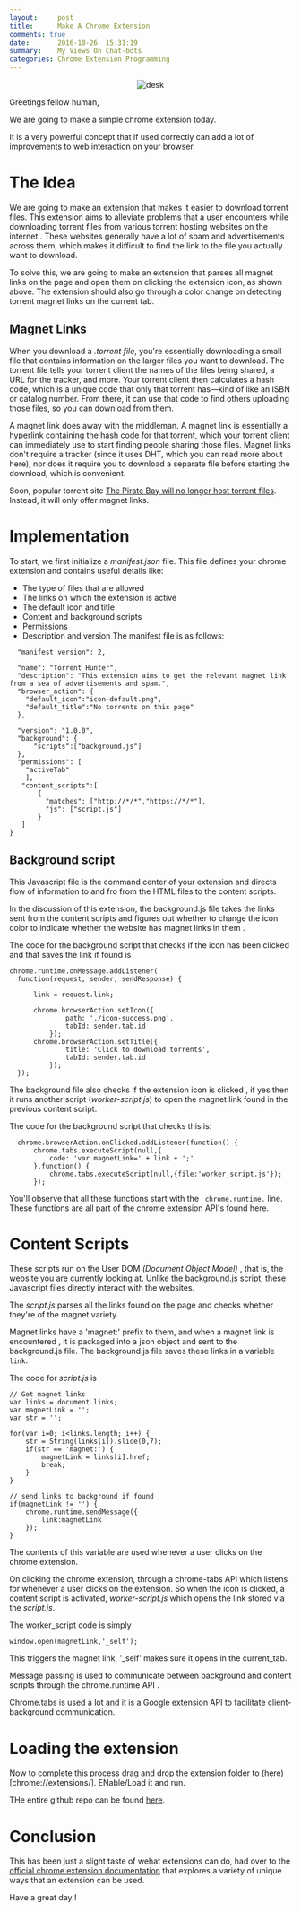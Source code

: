 ```yaml
---
layout:     post
title:      Make A Chrome Extension
comments: true
date:       2016-10-26  15:31:19
summary:    My Views On Chat-bots
categories: Chrome Extension Programming
---
```

<div style="text-align:center" markdown="1">

![desk](https://raw.githubusercontent.com/karanchahal/Torrent-Hunter/master/Screenshots/new.gif)

</div>
Greetings fellow human,

We are going to make a simple chrome extension today.

It is a very powerful concept that if used correctly can add a lot of improvements to web interaction on your browser.

# The Idea
We are going to make an extension that makes it easier to download torrent files. This extension aims to alleviate problems that a user encounters while downloading torrent files from various torrent hosting websites on the internet .
These websites generally have a lot of spam and advertisements across them, which makes it difficult to find the link to the file you actually want to download.

To solve this, we are going to make an extension that parses all magnet links on the page and open them on clicking the extension icon, as shown above. The extension should also go through a color change on detecting torrent magnet links on the current tab.



## Magnet Links

When you download a _.torrent file_, you're essentially downloading a small file that contains information on the larger files you want to download. The torrent file tells your torrent client the names of the files being shared, a URL for the tracker, and more. Your torrent client then calculates a hash code, which is a unique code that only that torrent has—kind of like an ISBN or catalog number. From there, it can use that code to find others uploading those files, so you can download from them.

A magnet link does away with the middleman. A magnet link is essentially a hyperlink containing the hash code for that torrent, which your torrent client can immediately use to start finding people sharing those files. Magnet links don't require a tracker (since it uses DHT, which you can read more about here), nor does it require you to download a separate file before starting the download, which is convenient.


Soon, popular torrent site [The Pirate Bay will no longer host torrent files](https://torrentfreak.com/the-pirate-bay-will-stop-serving-torrents-120112/). Instead, it will only offer magnet links.

# Implementation

To start, we first initialize a _manifest.json_ file.
This file defines your chrome extension and contains useful details like:

* The type of files that are allowed
* The links on which the extension is active
* The default icon and title
* Content and background scripts
* Permissions
* Description and version
The manifest file is as follows:

``` {
  "manifest_version": 2,

  "name": "Torrent Hunter",
  "description": "This extension aims to get the relevant magnet link from a sea of advertisements and spam.",
  "browser_action": {
    "default_icon":"icon-default.png",
    "default_title":"No torrents on this page"
  },

  "version": "1.0.0",
  "background": {
      "scripts":["background.js"]
  },
  "permissions": [
    "activeTab"
    ],
   "content_scripts":[
       {
         "matches": ["http://*/*","https://*/*"],
         "js": ["script.js"]
       }
   ]
}
```

## Background script

This Javascript file is the command center of your extension and directs flow of information to and fro from the HTML files to the content scripts.

In the discussion of this extension, the background.js file takes the links sent from the content scripts and figures out whether to change the icon color to indicate whether the website has magnet links in them .


The code for the background script that checks if the icon has been clicked and that saves the link if found is

```
chrome.runtime.onMessage.addListener(
  function(request, sender, sendResponse) {

      link = request.link;

      chrome.browserAction.setIcon({
              path: './icon-success.png',
              tabId: sender.tab.id
          });
      chrome.browserAction.setTitle({
              title: 'Click to download torrents',
              tabId: sender.tab.id
          });
  });

 ```

The background file also checks if the extension icon is clicked , if yes then it runs another script (_worker-script.js_) to open the magnet link found in the previous content script.

The code for the background script that checks this is:

```
  chrome.browserAction.onClicked.addListener(function() {
      chrome.tabs.executeScript(null,{
          code: 'var magnetLink=' + link + ';'
      },function() {
          chrome.tabs.executeScript(null,{file:'worker_script.js'});
      });
```

You'll observe that all these functions start with the
` chrome.runtime.` line.
These functions are all part of the chrome extension API's found here.


# Content Scripts

These scripts run on the User DOM _(Document Object Model)_ , that is, the website you are currently looking at.
Unlike the background.js script, these Javascript files directly interact with the websites.

The _script.js_ parses all the links found on the page and checks whether they're of the magnet variety.

Magnet links have a 'magnet:' prefix to them, and when a magnet link is encountered , it is packaged into a json object and sent to the background.js file. The background.js file saves these links in a variable `link`.

The code for _script.js_ is

```
// Get magnet links
var links = document.links;
var magnetLink = '';
var str = '';

for(var i=0; i<links.length; i++) {
    str = String(links[i]).slice(0,7);
    if(str == 'magnet:') {
        magnetLink = links[i].href;
        break;
    }
}

// send links to background if found
if(magnetLink != '') {
    chrome.runtime.sendMessage({
        link:magnetLink
    });
}
```

The contents of this variable are used whenever a user clicks on the chrome extension.

On clicking the chrome extension, through a chrome-tabs API which listens for whenever a user clicks on the extension.
So when the icon is clicked, a content script is activated, _worker-script.js_ which opens the link stored via the _script.js_.

The worker_script code is simply
```
window.open(magnetLink,'_self');
```
This triggers the magnet link, '_self' makes sure it opens in the current_tab.



Message passing is used to communicate between background and content scripts through the chrome.runtime API .

Chrome.tabs is used a lot and it is a Google extension API to facilitate client-background communication.

# Loading the extension

Now to complete this process drag and drop the extension folder to (here)[chrome://extensions/]. ENable/Load it and run.




THe entire github repo can be found [here](https://github.com/karanchahal/Torrent-Hunter).

# Conclusion

This has been just a slight taste of wehat extensions can do, had over to the [official chrome extension documentation](https://developer.chrome.com/extensions) that explores a variety of unique ways that an extension can be used.

Have a great day !

